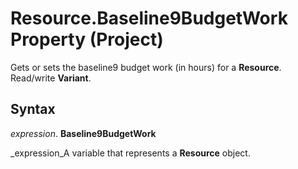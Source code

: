 
# Resource.Baseline9BudgetWork Property (Project)

Gets or sets the baseline9 budget work (in hours) for a  **Resource**. Read/write  **Variant**.


## Syntax

 _expression_. **Baseline9BudgetWork**

 _expression_A variable that represents a  **Resource** object.

